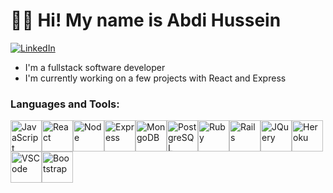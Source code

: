 # 👋🏿 Hi! My name is Abdi Hussein

[<img alt="LinkedIn" src="https://img.shields.io/badge/linkedin-%230077B5.svg?&style=for-the-badge&logo=linkedin&logoColor=white"/>](https://www.linkedin.com/in/abdisamad-hussein)

- I'm a fullstack software developer 
- I'm currently working on a few projects with React and Express

### Languages and Tools:
<img src="https://symbols.getvecta.com/stencil_25/40_javascript.4ce34e7594.svg" alt="JavaScript" width="50" height="50"><img src="https://symbols.getvecta.com/stencil_94/22_react-icon.5883897a74.svg" alt="React" width="50" height="50"><img src="https://symbols.getvecta.com/stencil_25/62_nodejs.6e13ecf339.svg" alt="Node" width="50" height="50"><img src="https://symbols.getvecta.com/stencil_79/87_expressjs.72a4a0d57c.svg" alt="Express" width="50" height="50"><img src="https://symbols.getvecta.com/stencil_261/25_mongodb.f1296c0db6.svg" alt="MongoDB" width="50" height="50"><img src="https://symbols.getvecta.com/stencil_261/33_postgresql.f3a154d117.svg" alt="PostgreSQL" width="50" height="50"><img src="https://symbols.getvecta.com/stencil_94/120_ruby-vertical.02c708f32e.svg" alt="Ruby" width="50" height="50"><img src="https://symbols.getvecta.com/stencil_25/75_ruby-on-rails.7228cd0234.svg" alt="Rails" width="50" height="50"><img src="https://symbols.getvecta.com/stencil_85/42_jquery-vertical.11b0fadcac.svg" alt="JQuery" width="50" height="50"><img src="https://symbols.getvecta.com/stencil_83/38_heroku-icon.6011c1d6e2.svg" alt="Heroku" width="50" height="50"><img src="https://symbols.getvecta.com/stencil_27/121_visual-studio-team-services.6ba2eb1936.svg" alt="VSCode" width="50" height="50"><img src="https://symbols.getvecta.com/stencil_25/7_bootstrap.3f12a03fa6.svg" alt="Bootstrap" width="50" height="50">

